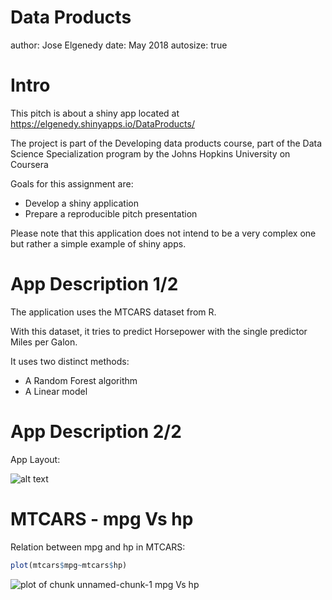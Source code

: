 Data Products
========================================================
author: Jose Elgenedy
date:  May 2018
autosize: true

Intro
========================================================

This pitch is about a shiny app located at <https://elgenedy.shinyapps.io/DataProducts/>

The project is part of the Developing data products course, part of the Data Science Specialization program by the Johns Hopkins University on Coursera

Goals for this assignment are:

- Develop a shiny application
- Prepare a reproducible pitch presentation

Please note that this application does not intend to be a very complex one but rather a simple example of shiny apps.

App Description 1/2
========================================================

The application uses the MTCARS dataset from R.

With this dataset, it tries to predict Horsepower with the single predictor Miles per Galon.

It uses two distinct methods:

- A Random Forest algorithm
- A Linear model

App Description 2/2
========================================================

App Layout:

![alt text](app.png)


MTCARS - mpg Vs hp
========================================================
Relation between mpg and hp in MTCARS:


```r
plot(mtcars$mpg~mtcars$hp)
```

![plot of chunk unnamed-chunk-1](DataProducts-figure/unnamed-chunk-1-1.png)
mpg Vs hp
 



